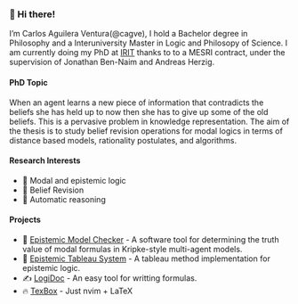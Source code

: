 ### 👋 Hi there!
 I’m Carlos Aguilera Ventura(@cagve), I hold a Bachelor degree in Philosophy and a Interuniversity Master in Logic and Philosopy of Science. I am currently doing my PhD at [IRIT](https://www.irit.fr/) thanks to to a MESRI contract, under the supervision of Jonathan Ben-Naim and Andreas Herzig.

#### PhD Topic
When an agent learns a new piece of information that contradicts the beliefs she has held up to now then she has to give up some of the old beliefs. This is a pervasive problem in knowledge representation. The aim of the thesis is to study belief revision operations
for modal logics in terms of distance based models, rationality postulates, and algorithms. 

#### Research Interests
 - 📖 Modal and epistemic logic
 - 📖 Belief Revision
 - 📖 Automatic reasoning

#### Projects
- 🌱 [Epistemic Model Checker](https://github.com/cagve/EpistemicModelChecke) - A software tool for determining the truth value of modal formulas in Kripke-style multi-agent models.
- 🌲 [Epistemic Tableau System](https://github.com/cagve/epistemic-tree) - A tableau method implementation for epistemic logic.
- ✍️ [LogiDoc](http://logidoc.es) - An easy tool for writting formulas. 
- 🔥 [TexBox](https://github.com/cagve/texbox) - Just nvim + LaTeX
